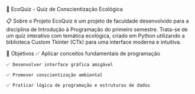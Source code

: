 🌱 EcoQuiz - Quiz de Conscientização Ecológica

📋 Sobre o Projeto
EcoQuiz é um projeto de faculdade desenvolvido para a disciplina de Introdução à Programação do primeiro semestre. Trata-se de um quiz interativo com temática ecológica, criado em Python utilizando a biblioteca Custom Tkinter (CTk) para uma interface moderna e intuitiva.

🎯 Objetivos
    ✅ Aplicar conceitos fundamentais de programação
    
    ✅ Desenvolver interface gráfica amigável
    
    ✅ Promover conscientização ambiental
    
    ✅ Praticar lógica de programação e estruturas de dados
